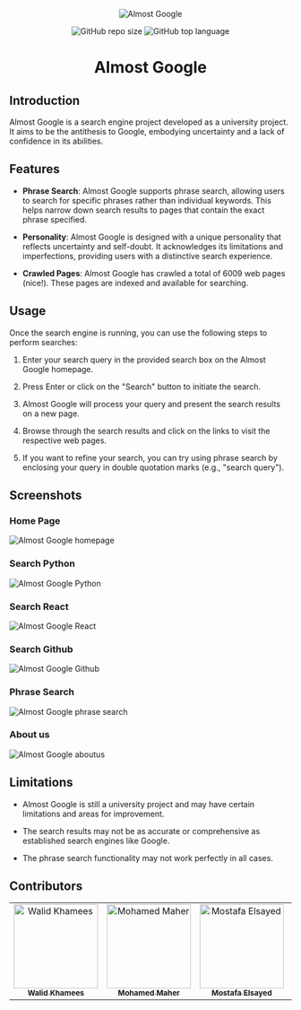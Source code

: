 <div align="center">
  
  ![Almost Google](https://github.com/mostafaelsayed2002/Almost-Google/blob/main/assets/logo.png)
  
  ![GitHub repo size](https://img.shields.io/github/repo-size/mostafaelsayed2002/almost-google?style=plastic)
  ![GitHub top language](https://img.shields.io/github/languages/top/mostafaelsayed2002/almost-google?style=plastic)
  
  # Almost Google
  
</div>

## Introduction

Almost Google is a search engine project developed as a university project. It aims to be the antithesis to Google, embodying uncertainty and a lack of confidence in its abilities.

## Features

- **Phrase Search**: Almost Google supports phrase search, allowing users to search for specific phrases rather than individual keywords. This helps narrow down search results to pages that contain the exact phrase specified.

- **Personality**: Almost Google is designed with a unique personality that reflects uncertainty and self-doubt. It acknowledges its limitations and imperfections, providing users with a distinctive search experience.

- **Crawled Pages**: Almost Google has crawled a total of 6009 web pages (nice!). These pages are indexed and available for searching.

## Usage

Once the search engine is running, you can use the following steps to perform searches:

1. Enter your search query in the provided search box on the Almost Google homepage.

2. Press Enter or click on the "Search" button to initiate the search.

3. Almost Google will process your query and present the search results on a new page.

4. Browse through the search results and click on the links to visit the respective web pages.

5. If you want to refine your search, you can try using phrase search by enclosing your query in double quotation marks (e.g., "search query").

## Screenshots

### Home Page
![Almost Google homepage](https://github.com/mostafaelsayed2002/Almost-Google/blob/main/assets/homepage.png)

### Search Python
![Almost Google Python](https://github.com/mostafaelsayed2002/Almost-Google/blob/main/assets/python.png)

### Search React
![Almost Google React](https://github.com/mostafaelsayed2002/Almost-Google/blob/main/assets/react.png)

### Search Github
![Almost Google Github](https://github.com/mostafaelsayed2002/Almost-Google/blob/main/assets/github.png)

### Phrase Search
![Almost Google phrase search](https://github.com/mostafaelsayed2002/Almost-Google/blob/main/assets/phrase-search.png)

### About us
![Almost Google aboutus](https://github.com/mostafaelsayed2002/Almost-Google/blob/main/assets/aboutus.png)

## Limitations

- Almost Google is still a university project and may have certain limitations and areas for improvement.

- The search results may not be as accurate or comprehensive as established search engines like Google.

- The phrase search functionality may not work perfectly in all cases.

## Contributors <a name = "Contributors"></a>

<table>
  <tr>
    <td align="center">
    <a href="https://github.com/Walid-Kh" target="_blank">
    <img src="https://avatars.githubusercontent.com/u/94529949?v=4" width="150px;" alt="Walid Khamees"/>
    <br />
    <sub><b>Walid Khamees</b></sub></a>
    </td>
    <td align="center">
    <a href="https://github.com/MohamedMaher02" target="_blank">
    <img src="https://avatars.githubusercontent.com/u/102810425?v=4" width="150px;" alt="Mohamed Maher"/>
    <br />
    <sub><b>Mohamed Maher</b></sub></a>
    </td>
    <td align="center">
    <a href="https://github.com/mostafaelsayed2002" target="_blank">
    <img src="https://avatars.githubusercontent.com/u/24477303?v=4" width="150px;" alt="Mostafa Elsayed"/>
    <br />
    <sub><b>Mostafa Elsayed</b></sub></a>
    </td>
    <td align="center">
    <a href="https://github.com/MostafaManga" target="_blank">
    <img src="https://avatars.githubusercontent.com/u/97239596?v=4" width="150px;" alt="Mostafa Manga"/>
    <br />
    <sub><b>Mostafa Manga</b></sub></a>
    </td>
  </tr>
  
 </table>
